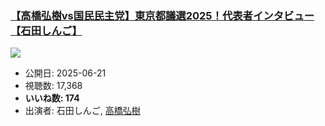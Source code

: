 ### [【高橋弘樹vs国民民主党】東京都議選2025！代表者インタビュー【石田しんご】](https://www.youtube.com/watch?v=1XBXLOl1Vio)
[![](https://img.youtube.com/vi/1XBXLOl1Vio/hqdefault.jpg)](https://www.youtube.com/watch?v=1XBXLOl1Vio)
-   公開日: 2025-06-21
-   視聴数: 17,368
-   **いいね数: 174**
-   出演者: 石田しんご, [高橋弘樹](/rehacq_fan/people/高橋弘樹 "wikilink")

